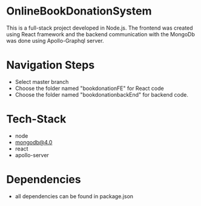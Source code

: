 # OnlineBookDonationSystem

This is a full-stack project developed in Node.js. The frontend was created using React framework and the backend communication with the MongoDb was done using Apollo-Graphql server.

# Navigation Steps
- Select master branch
- Choose the folder named "bookdonationFE" for React code
- Choose the folder named "bookdonationbackEnd" for backend code.

# Tech-Stack
- node
- mongodb@4.0
- react
- apollo-server

# Dependencies
- all dependencies can be found in package.json


